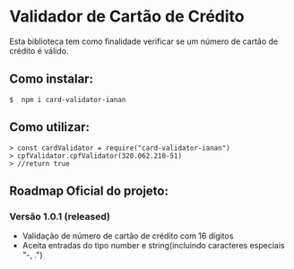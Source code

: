 # Validador de Cartão de Crédito

Esta biblioteca tem como finalidade verificar se um número de cartão de crédito é válido.

## Como instalar:

    $  npm i card-validator-ianan

## Como utilizar:

    > const cardValidator = require("card-validator-ianan")
    > cpfValidator.cpfValidator(320.062.210-51)
    > //return true

## Roadmap Oficial do projeto:

###  Versão 1.0.1 (released)

 - Validação de número de cartão de crédito com 16 dígitos
 - Aceita entradas do tipo number e string(incluindo caracteres especiais "-, .")